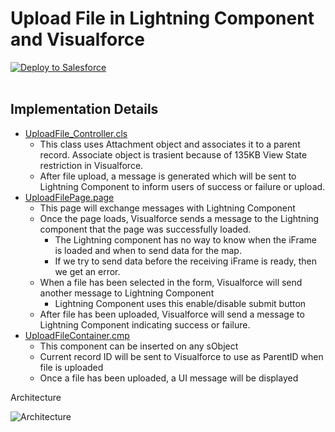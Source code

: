 # Upload File in Lightning Component and Visualforce


<a href="https://githubsfdeploy.herokuapp.com?owner=jrattanpal&repo=Blog-LC-VF-UploadFile.git">
  <img alt="Deploy to Salesforce" src="https://raw.githubusercontent.com/afawcett/githubsfdeploy/master/deploy.png">
</a>
<br/><br/>


## Implementation Details


* [UploadFile_Controller.cls](https://github.com/jrattanpal/Blog-LC-VF-UploadFile/blob/master/src/classes/UploadFile_Controller.cls)
    * This class uses Attachment object and associates it to a parent record. Associate object is trasient because of 135KB View State restriction in Visualforce.
    * After file upload, a message is generated which will be sent to Lightning Component to inform users of success or failure or upload.
* [UploadFilePage.page](https://github.com/jrattanpal/Blog-LC-VF-UploadFile/blob/master/src/pages/UploadFilePage.page)
    * This page will exchange messages with Lightning Component
    * Once the page loads, Visualforce sends a message to the Lightning component that the page was successfully loaded.
        * The Lightning component has no way to know when the iFrame is loaded and when to send data for the map.
        * If we try to send data before the receiving iFrame is ready, then we get an error.
    * When a file has been selected in the form, Visualforce will send another message to Lightning Component
        * Lightning Component uses this enable/disable submit button
    * After file has been uploaded, Visualforce will send a message to Lightning Component indicating success or failure.
* [UploadFileContainer.cmp](https://github.com/jrattanpal/Blog-LC-VF-UploadFile/blob/master/src/aura/UploadFileContainer/UploadFileContainer.cmp)
    * This component can be inserted on any sObject
    * Current record ID will be sent to Visualforce to use as ParentID when file is uploaded
    * Once a file has been uploaded, a UI message will be displayed

Architecture

![Architecture](https://raw.githubusercontent.com/jrattanpal/Blog-LC-VF-UploadFile/master/Resources/Assets/UploadFile_Architecture.png)